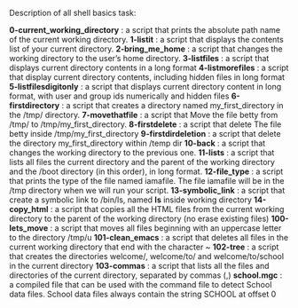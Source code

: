 Description of all shell basics task:

**0-current_working_directory** : a script that prints the absolute path name of the current working directory.
**1-listit** : a script that displays the contents list of your current directory.
**2-bring_me_home** : a script that changes the working directory to the user’s home directory.
**3-listfiles** : a script that displays current directory contents in a long format
**4-listmorefiles** : a script that display current directory contents, including hidden files in long format
**5-listfilesdigitonly** : a script that displays current directory content in long format, with user and group ids numerically and hidden files
**6-firstdirectory** : a script that creates a directory named my_first_directory in the /tmp/ directory.
**7-movethatfile** : a script that Move the file betty from /tmp/ to /tmp/my_first_directory.
**8-firstdelete** : a script that delete The file betty inside /tmp/my_first_directory
**9-firstdirdeletion** : a script that delete the directory my_first_directory within /temp dir
**10-back** : a script that changes the working directory to the previous one.
**11-lists** : a script that lists all files the current directory and the parent of the working directory and the /boot directory (in this order), in long format.
**12-file_type** : a script that prints the type of the file named iamafile. The file iamafile will be in the /tmp directory when we will run your script.
**13-symbolic_link** :  a script that create a symbolic link to /bin/ls, named __ls__ inside working directory
**14-copy_html** : a script that copies all the HTML files from the current working directory to the parent of the working directory (no erase existing files)
**100-lets_move** : a script that moves all files beginning with an uppercase letter to the directory /tmp/u
**101-clean_emacs** : a script that deletes all files in the current working directory that end with the character ~
**102-tree** : a script that creates the directories welcome/, welcome/to/ and welcome/to/school in the current directory
**103-commas** : a script that lists all the files and directories of the current directory, separated by commas (,)
**school.mgc** :  a compiled file that can be used with the command file to detect School data files. School data files always contain the string SCHOOL at offset 0
